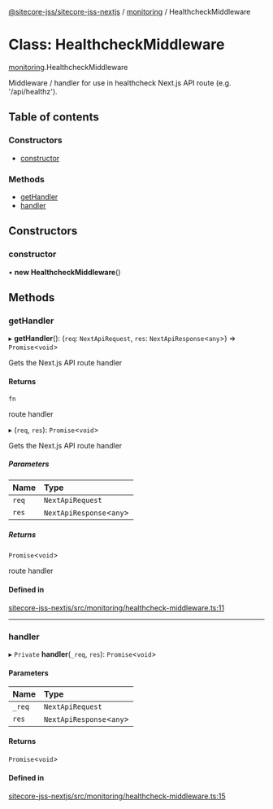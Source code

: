 [@sitecore-jss/sitecore-jss-nextjs](../README.md) / [monitoring](../modules/monitoring.md) / HealthcheckMiddleware

# Class: HealthcheckMiddleware

[monitoring](../modules/monitoring.md).HealthcheckMiddleware

Middleware / handler for use in healthcheck Next.js API route (e.g. '/api/healthz').

## Table of contents

### Constructors

- [constructor](monitoring.HealthcheckMiddleware.md#constructor)

### Methods

- [getHandler](monitoring.HealthcheckMiddleware.md#gethandler)
- [handler](monitoring.HealthcheckMiddleware.md#handler)

## Constructors

### constructor

• **new HealthcheckMiddleware**()

## Methods

### getHandler

▸ **getHandler**(): (`req`: `NextApiRequest`, `res`: `NextApiResponse`<`any`\>) => `Promise`<`void`\>

Gets the Next.js API route handler

#### Returns

`fn`

route handler

▸ (`req`, `res`): `Promise`<`void`\>

Gets the Next.js API route handler

##### Parameters

| Name | Type |
| :------ | :------ |
| `req` | `NextApiRequest` |
| `res` | `NextApiResponse`<`any`\> |

##### Returns

`Promise`<`void`\>

route handler

#### Defined in

[sitecore-jss-nextjs/src/monitoring/healthcheck-middleware.ts:11](https://github.com/Sitecore/jss/blob/1c082cb68/packages/sitecore-jss-nextjs/src/monitoring/healthcheck-middleware.ts#L11)

___

### handler

▸ `Private` **handler**(`_req`, `res`): `Promise`<`void`\>

#### Parameters

| Name | Type |
| :------ | :------ |
| `_req` | `NextApiRequest` |
| `res` | `NextApiResponse`<`any`\> |

#### Returns

`Promise`<`void`\>

#### Defined in

[sitecore-jss-nextjs/src/monitoring/healthcheck-middleware.ts:15](https://github.com/Sitecore/jss/blob/1c082cb68/packages/sitecore-jss-nextjs/src/monitoring/healthcheck-middleware.ts#L15)

